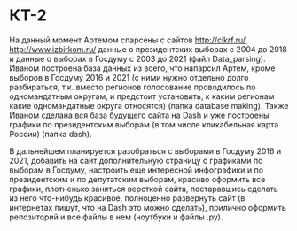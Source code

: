 # КТ-2

На данный момент Артемом спарсены с сайтов http://cikrf.ru/, http://www.izbirkom.ru/ данные о президентских выборах с 2004 до 2018 и данные о выборах в Госдуму с 2003 до 2021 (файл Data_parsing). Иваном построена база данных из всего, что напарсил Артем, кроме выборов в Госдуму 2016 и 2021 (с ними нужно отдельно долго разбираться, т.к. вместо регионов голосование проводилось по одномандатным округам, и предстоит установить, к каким регионам какие одномандатные округа относятся) (папка database making). Также Иваном сделана вся база будущего сайта на Dash и уже построены графики по президентским выборам (в том числе кликабельная карта России) (папка dash).

В дальнейшем планируется разобраться с выборами в Госдуму 2016 и 2021, добавить на сайт дополнительную страницу с графиками по выборам в Госдуму, настроить еще интересной инфографики и по президентским и по депутатским выборам, красиво оформить все графики, плотненько заняться версткой сайта, постаравшись сделать из него что-нибудь красивое, полноценно развернуть сайт (в интернетах пишут, что на Dash это можно сделать), прилично оформить репозиторий и все файлы в нем (ноутбуки и файлы .py).
